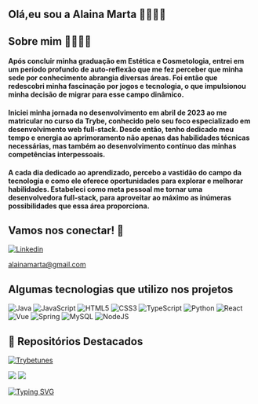## Olá,eu sou a Alaina Marta 👋🏻👋🏻


## Sobre mim 🙆🏻‍♀️🚀

#### Após concluir minha graduação em Estética e Cosmetologia, entrei em um período profundo de auto-reflexão que me fez perceber que minha sede por conhecimento abrangia diversas áreas. Foi então que redescobri minha fascinação por jogos e tecnologia, o que impulsionou minha decisão de migrar para esse campo dinâmico.

#### Iniciei minha jornada no desenvolvimento em abril de 2023 ao me matricular no curso da Trybe, conhecido pelo seu foco especializado em desenvolvimento web full-stack. Desde então, tenho dedicado meu tempo e energia ao aprimoramento não apenas das habilidades técnicas necessárias, mas também ao desenvolvimento contínuo das minhas competências interpessoais.

#### A cada dia dedicado ao aprendizado, percebo a vastidão do campo da tecnologia e como ele oferece oportunidades para explorar e melhorar habilidades. Estabeleci como meta pessoal me tornar uma desenvolvedora full-stack, para aproveitar ao máximo as inúmeras possibilidades que essa área proporciona.


## Vamos nos conectar! 👥
[![Linkedin](https://img.shields.io/badge/LinkedIn-0077B5?style=for-the-badge&logo=linkedin&logoColor=white)](https://www.linkedin.com/in/alaina-marta-ab15b01aa/)

alainamarta@gmail.com

## Algumas tecnologias que utilizo nos projetos

![Java](https://img.shields.io/badge/java-%23ED8B00.svg?style=for-the-badge&logo=openjdk&logoColor=white)
![JavaScript](https://img.shields.io/badge/JavaScript-F7DF1E?style=for-the-badge&logo=javascript&logoColor=black)
![HTML5](https://img.shields.io/badge/HTML5-E34F26?style=for-the-badge&logo=html5&logoColor=white)
![CSS3](https://img.shields.io/badge/CSS3-1572B6?style=for-the-badge&logo=css3&logoColor=white)
![TypeScript](https://img.shields.io/badge/TypeScript-007ACC?style=for-the-badge&logo=typescript&logoColor=white)
![Python](https://img.shields.io/badge/python-3670A0?style=for-the-badge&logo=python&logoColor=ffdd54)
![React](https://img.shields.io/badge/React-20232A?style=for-the-badge&logo=react&logoColor=61DAFB)
![Vue](https://img.shields.io/badge/vuejs-%2335495e.svg?style=for-the-badge&logo=vuedotjs&logoColor=%234FC08D)
![Spring](https://img.shields.io/badge/spring-%236DB33F.svg?style=for-the-badge&logo=spring&logoColor=white)
![MySQL](https://img.shields.io/badge/MySQL-00000F?style=for-the-badge&logo=mysql&logoColor=white)
![NodeJS](https://img.shields.io/badge/node.js-6DA55F?style=for-the-badge&logo=node.js&logoColor=white)

## 📌 Repositórios Destacados

[![Trybetunes](https://github-readme-stats.vercel.app/api/pin/?username=AlainaMarta&repo=trybetunes)](https://github.com/AlainaMarta/trybetunes)


<img src='https://github-readme-stats-anuraghazra1.vercel.app/api?username=AlainaMarta&theme=dracula&show_icons=true'>
<img src='https://github-readme-stats.vercel.app/api/top-langs/?username=AlainaMarta&layout=compact&theme=dark#gh-dark-mode-only"/>'>
<br>

[![Typing SVG](https://readme-typing-svg.demolab.com?font=Fira+Code&pause=1000&color=792EF7&center=true&vCenter=true&width=435&lines=Life+is+better+if+you+are+coding)](https://git.io/typing-svg)
